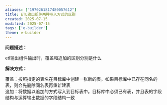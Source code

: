 ```yaml
---
aliases: ["1970261817480057612"]
title: ETL输出组件两种写入方式的区别
created: 2025-07-15
modified: 2025-07-15
tags: ['e-builder']
theme: e-builder
---
```


**问题描述：**

etl输出组件输出时，覆盖和追加的区别分别是什么

**解决方式：**

覆盖：按照指定的表名在目标库中创建一张新的表。如果目标库中已存在同名的表，则会先删除同名表再重新建表  
追加：将数据以追加的方式写入到目标表中。目标库中必须已有表，并且表的字段结构与运算输出数据的字段结构一致